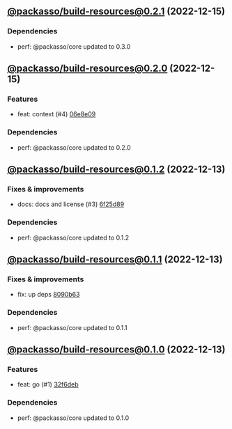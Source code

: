## [@packasso/build-resources@0.2.1](https://github.com/qiwi/packasso/compare/2022.12.15-packasso.build-resources.0.2.0-f0...2022.12.15-packasso.build-resources.0.2.1-f0) (2022-12-15)

### Dependencies
* perf: @packasso/core updated to 0.3.0

## [@packasso/build-resources@0.2.0](https://github.com/qiwi/packasso/compare/2022.12.13-packasso.build-resources.0.1.2-f0...2022.12.15-packasso.build-resources.0.2.0-f0) (2022-12-15)

### Features
* feat: context (#4) [06e8e09](https://github.com/qiwi/packasso/commit/06e8e09822bb3a6dc75724ddfc37346e66738d81)

### Dependencies
* perf: @packasso/core updated to 0.2.0

## [@packasso/build-resources@0.1.2](https://github.com/qiwi/packasso/compare/2022.12.13-packasso.build-resources.0.1.1-f0...2022.12.13-packasso.build-resources.0.1.2-f0) (2022-12-13)

### Fixes & improvements
* docs: docs and license (#3) [6f25d89](https://github.com/qiwi/packasso/commit/6f25d89ef23c3d2aeaf22f6e96418d46fccad5c2)

### Dependencies
* perf: @packasso/core updated to 0.1.2

## [@packasso/build-resources@0.1.1](https://github.com/qiwi/packasso/compare/2022.12.13-packasso.build-resources.0.1.0-f0...2022.12.13-packasso.build-resources.0.1.1-f0) (2022-12-13)

### Fixes & improvements
* fix: up deps [8090b63](https://github.com/qiwi/packasso/commit/8090b63b46a0cf4ede63a3336933624ccd0e3bf6)

### Dependencies
* perf: @packasso/core updated to 0.1.1

## [@packasso/build-resources@0.1.0](https://github.com/qiwi/packasso/compare/undefined...2022.12.13-packasso.build-resources.0.1.0-f0) (2022-12-13)

### Features
* feat: go (#1) [32f6deb](https://github.com/qiwi/packasso/commit/32f6deb5beb4461c3aef00cb55f460ed9e4c9790)

### Dependencies
* perf: @packasso/core updated to 0.1.0
